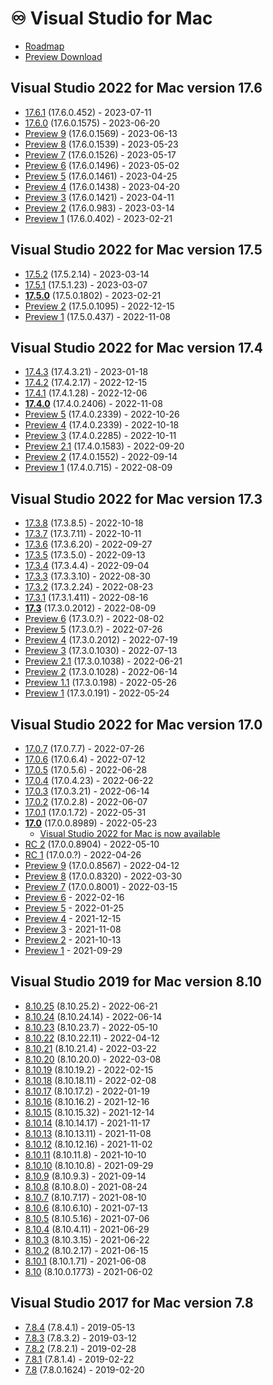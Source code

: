 # ♾️ Visual Studio for Mac

- [Roadmap](https://docs.microsoft.com/en-us/visualstudio/productinfo/mac-roadmap)
- [Preview Download](https://visualstudio.microsoft.com/vs/mac/preview/)

## Visual Studio 2022 for Mac version 17.6

- [17.6.1](https://docs.microsoft.com/en-us/visualstudio/releases/2022/mac-release-notes-preview#17.6.1) (17.6.0.452) - 2023-07-11
- [17.6.0](https://docs.microsoft.com/en-us/visualstudio/releases/2022/mac-release-notes-preview#17.6.0) (17.6.0.1575) - 2023-06-20
- [Preview 9](https://docs.microsoft.com/en-us/visualstudio/releases/2022/mac-release-notes-preview#17.6.0-pre.9) (17.6.0.1569) - 2023-06-13
- [Preview 8](https://docs.microsoft.com/en-us/visualstudio/releases/2022/mac-release-notes-preview#17.6.0-pre.8) (17.6.0.1539) - 2023-05-23
- [Preview 7](https://docs.microsoft.com/en-us/visualstudio/releases/2022/mac-release-notes-preview#17.6.0-pre.7) (17.6.0.1526) - 2023-05-17
- [Preview 6](https://docs.microsoft.com/en-us/visualstudio/releases/2022/mac-release-notes-preview#17.6.0-pre.6) (17.6.0.1496) - 2023-05-02
- [Preview 5](https://docs.microsoft.com/en-us/visualstudio/releases/2022/mac-release-notes-preview#17.6.0-pre.5) (17.6.0.1461) - 2023-04-25
- [Preview 4](https://docs.microsoft.com/en-us/visualstudio/releases/2022/mac-release-notes-preview#17.6.0-pre.4) (17.6.0.1438) - 2023-04-20
- [Preview 3](https://docs.microsoft.com/en-us/visualstudio/releases/2022/mac-release-notes-preview#17.6.0-pre.3) (17.6.0.1421) - 2023-04-11
- [Preview 2](https://docs.microsoft.com/en-us/visualstudio/releases/2022/mac-release-notes-preview#17.6.0-pre.2) (17.6.0.983) - 2023-03-14
- [Preview 1](https://docs.microsoft.com/en-us/visualstudio/releases/2022/mac-release-notes-preview#17.6.0-pre.1) (17.6.0.402) - 2023-02-21

## Visual Studio 2022 for Mac version 17.5

- [17.5.2](https://learn.microsoft.com/en-us/visualstudio/releases/2022/mac-release-notes#17.5.2) (17.5.2.14) - 2023-03-14
- [17.5.1](https://learn.microsoft.com/en-us/visualstudio/releases/2022/mac-release-notes#17.5.1) (17.5.1.23) - 2023-03-07
- **[17.5.0](https://learn.microsoft.com/en-us/visualstudio/releases/2022/mac-release-notes#17.5.0)** (17.5.0.1802) - 2023-02-21
- [Preview 2](https://learn.microsoft.com/en-us/visualstudio/releases/2022/mac-release-notes-preview#17.5.0-pre.2) (17.5.0.1095) - 2022-12-15
- [Preview 1](https://learn.microsoft.com/en-us/visualstudio/releases/2022/mac-release-notes-preview#17.5.0-pre.1) (17.5.0.437) - 2022-11-08

## Visual Studio 2022 for Mac version 17.4

- [17.4.3](https://learn.microsoft.com/en-us/visualstudio/releases/2022/mac-release-notes#17.4.3) (17.4.3.21) - 2023-01-18
- [17.4.2](https://learn.microsoft.com/en-us/visualstudio/releases/2022/mac-release-notes#17.4.2) (17.4.2.17) - 2022-12-15
- [17.4.1](https://learn.microsoft.com/en-us/visualstudio/releases/2022/mac-release-notes#17.4.1) (17.4.1.28) - 2022-12-06
- **[17.4.0](https://learn.microsoft.com/en-us/visualstudio/releases/2022/mac-release-notes#17.4)** (17.4.0.2406) - 2022-11-08
- [Preview 5](https://docs.microsoft.com/en-us/visualstudio/releases/2022/mac-release-notes-preview#17.4.0-pre.5) (17.4.0.2339) - 2022-10-26
- [Preview 4](https://docs.microsoft.com/en-us/visualstudio/releases/2022/mac-release-notes-preview#17.4.0-pre.4) (17.4.0.2339) - 2022-10-18
- [Preview 3](https://docs.microsoft.com/en-us/visualstudio/releases/2022/mac-release-notes-preview#17.4.0-pre.3) (17.4.0.2285) - 2022-10-11
- [Preview 2.1](https://docs.microsoft.com/en-us/visualstudio/releases/2022/mac-release-notes-preview#17.4.0-pre.2.1) (17.4.0.1583) - 2022-09-20
- [Preview 2](https://docs.microsoft.com/en-us/visualstudio/releases/2022/mac-release-notes-preview#17.4.0-pre.2) (17.4.0.1552) - 2022-09-14
- [Preview 1](https://docs.microsoft.com/en-us/visualstudio/releases/2022/mac-release-notes-preview#17.4.0-pre.1) (17.4.0.715) - 2022-08-09

## Visual Studio 2022 for Mac version 17.3

- [17.3.8](https://docs.microsoft.com/en-us/visualstudio/releases/2022/mac-release-notes#17.3.8) (17.3.8.5) - 2022-10-18
- [17.3.7](https://docs.microsoft.com/en-us/visualstudio/releases/2022/mac-release-notes#17.3.7) (17.3.7.11) - 2022-10-11
- [17.3.6](https://docs.microsoft.com/en-us/visualstudio/releases/2022/mac-release-notes#17.3.6) (17.3.6.20) - 2022-09-27
- [17.3.5](https://docs.microsoft.com/en-us/visualstudio/releases/2022/mac-release-notes#17.3.5) (17.3.5.0) - 2022-09-13
- [17.3.4](https://docs.microsoft.com/en-us/visualstudio/releases/2022/mac-release-notes#17.3.4) (17.3.4.4) - 2022-09-04
- [17.3.3](https://docs.microsoft.com/en-us/visualstudio/releases/2022/mac-release-notes#17.3.3) (17.3.3.10) - 2022-08-30
- [17.3.2](https://docs.microsoft.com/en-us/visualstudio/releases/2022/mac-release-notes#17.3.2) (17.3.2.24) - 2022-08-23
- [17.3.1](https://docs.microsoft.com/en-us/visualstudio/releases/2022/mac-release-notes#17.3.1) (17.3.1.411) - 2022-08-16
- **[17.3](https://docs.microsoft.com/en-us/visualstudio/releases/2022/mac-release-notes#whats-new-in-visual-studio-2022-for-mac-v173)** (17.3.0.2012) - 2022-08-09
- [Preview 6](https://docs.microsoft.com/en-us/visualstudio/releases/2022/mac-release-notes-preview#17.3.0-pre.6) (17.3.0.?) - 2022-08-02
- [Preview 5](https://docs.microsoft.com/en-us/visualstudio/releases/2022/mac-release-notes-preview#17.3.0-pre.5) (17.3.0.?) - 2022-07-26
- [Preview 4](https://docs.microsoft.com/en-us/visualstudio/releases/2022/mac-release-notes-preview#17.3.0-pre.4) (17.3.0.2012) - 2022-07-19
- [Preview 3](https://docs.microsoft.com/en-us/visualstudio/releases/2022/mac-release-notes-preview#17.3.0-pre.3) (17.3.0.1030) - 2022-07-13
- [Preview 2.1](https://docs.microsoft.com/en-us/visualstudio/releases/2022/mac-release-notes-preview#17.3.0-pre.2.1) (17.3.0.1038) - 2022-06-21
- [Preview 2](https://docs.microsoft.com/en-us/visualstudio/releases/2022/mac-release-notes-preview#17.3.0-pre.2) (17.3.0.1028) - 2022-06-14
- [Preview 1.1](https://docs.microsoft.com/en-us/visualstudio/releases/2022/mac-release-notes-preview#17.3.0-pre.1.1) (17.3.0.198) - 2022-05-26
- [Preview 1](https://docs.microsoft.com/en-us/visualstudio/releases/2022/mac-release-notes-preview#17.3.0-pre.1) (17.3.0.191) - 2022-05-24

## Visual Studio 2022 for Mac version 17.0

- [17.0.7](https://docs.microsoft.com/en-us/visualstudio/releases/2022/mac-release-notes#17.0.7) (17.0.7.7) - 2022-07-26
- [17.0.6](https://docs.microsoft.com/en-us/visualstudio/releases/2022/mac-release-notes#17.0.6) (17.0.6.4) - 2022-07-12
- [17.0.5](https://docs.microsoft.com/en-us/visualstudio/releases/2022/mac-release-notes#17.0.5) (17.0.5.6) - 2022-06-28
- [17.0.4](https://docs.microsoft.com/en-us/visualstudio/releases/2022/mac-release-notes#17.0.4) (17.0.4.23) - 2022-06-22
- [17.0.3](https://docs.microsoft.com/en-us/visualstudio/releases/2022/mac-release-notes#17.0.3) (17.0.3.21) - 2022-06-14
- [17.0.2](https://docs.microsoft.com/en-us/visualstudio/releases/2022/mac-release-notes#17.0.2) (17.0.2.8) - 2022-06-07
- [17.0.1](https://docs.microsoft.com/en-us/visualstudio/releases/2022/mac-release-notes#17.0.1) (17.0.1.72) - 2022-05-31
- **[17.0](https://docs.microsoft.com/en-us/visualstudio/releases/2022/mac-release-notes#17.0.0)** (17.0.0.8989) - 2022-05-23
  - [Visual Studio 2022 for Mac is now available](https://devblogs.microsoft.com/visualstudio/visual-studio-2022-for-mac-is-now-available/)
- [RC 2](https://docs.microsoft.com/en-us/visualstudio/releases/2022/mac-release-notes-preview#17.0.0-pre.11) (17.0.0.8904) - 2022-05-10
- [RC 1](https://docs.microsoft.com/en-us/visualstudio/releases/2022/mac-release-notes-preview#17.0.0-pre.10) (17.0.0.?) - 2022-04-26
- [Preview 9](https://docs.microsoft.com/en-us/visualstudio/releases/2022/mac-release-notes-preview#17.0.0-pre.9) (17.0.0.8567) - 2022-04-12
- [Preview 8](https://docs.microsoft.com/en-us/visualstudio/releases/2022/mac-release-notes-preview#17.0.0-pre.8) (17.0.0.8320) - 2022-03-30
- [Preview 7](https://docs.microsoft.com/en-us/visualstudio/releases/2022/mac-release-notes-preview#17.0.0-pre.7) (17.0.0.8001) - 2022-03-15
- [Preview 6](https://docs.microsoft.com/en-us/visualstudio/releases/2022/mac-release-notes-preview#17.0.0-pre.6) - 2022-02-16
- [Preview 5](https://docs.microsoft.com/en-us/visualstudio/releases/2022/mac-release-notes-preview#17.0.0-pre.5) - 2022-01-25
- [Preview 4](https://docs.microsoft.com/en-us/visualstudio/releases/2022/mac-release-notes-preview#17.0.0-pre.4) - 2021-12-15
- [Preview 3](https://docs.microsoft.com/en-us/visualstudio/releases/2022/mac-release-notes-preview#17.0.0-pre.3) - 2021-11-08
- [Preview 2](https://docs.microsoft.com/en-us/visualstudio/releases/2022/mac-release-notes-preview#17.0.0-pre.2) - 2021-10-13
- [Preview 1](https://docs.microsoft.com/en-us/visualstudio/releases/2022/mac-release-notes-preview#17.0.0-pre.1) - 2021-09-29

## Visual Studio 2019 for Mac version 8.10

- [8.10.25](https://docs.microsoft.com/en-us/visualstudio/releasenotes/vs2019-mac-relnotes#8125) (8.10.25.2) - 2022-06-21
- [8.10.24](https://docs.microsoft.com/en-us/visualstudio/releasenotes/vs2019-mac-relnotes#8124) (8.10.24.14) - 2022-06-14
- [8.10.23](https://docs.microsoft.com/en-us/visualstudio/releasenotes/vs2019-mac-relnotes#8123) (8.10.23.7) - 2022-05-10
- [8.10.22](https://docs.microsoft.com/en-us/visualstudio/releasenotes/vs2019-mac-relnotes#8122) (8.10.22.11) - 2022-04-12
- [8.10.21](https://docs.microsoft.com/en-us/visualstudio/releasenotes/vs2019-mac-relnotes#8121) (8.10.21.4) - 2022-03-22
- [8.10.20](https://docs.microsoft.com/en-us/visualstudio/releasenotes/vs2019-mac-relnotes#8120) (8.10.20.0) - 2022-03-08
- [8.10.19](https://docs.microsoft.com/en-us/visualstudio/releasenotes/vs2019-mac-relnotes#8119) (8.10.19.2) - 2022-02-15
- [8.10.18](https://docs.microsoft.com/en-us/visualstudio/releasenotes/vs2019-mac-relnotes#8118) (8.10.18.11) - 2022-02-08
- [8.10.17](https://docs.microsoft.com/en-us/visualstudio/releasenotes/vs2019-mac-relnotes#8117) (8.10.17.2) - 2022-01-19
- [8.10.16](https://docs.microsoft.com/en-us/visualstudio/releasenotes/vs2019-mac-relnotes#8116) (8.10.16.2) - 2021-12-16
- [8.10.15](https://docs.microsoft.com/en-us/visualstudio/releasenotes/vs2019-mac-relnotes#8115) (8.10.15.32) - 2021-12-14
- [8.10.14](https://docs.microsoft.com/en-us/visualstudio/releasenotes/vs2019-mac-relnotes#8114) (8.10.14.17) - 2021-11-17
- [8.10.13](https://docs.microsoft.com/en-us/visualstudio/releasenotes/vs2019-mac-relnotes#8113) (8.10.13.11) - 2021-11-08
- [8.10.12](https://docs.microsoft.com/en-us/visualstudio/releasenotes/vs2019-mac-relnotes#8112) (8.10.12.16) - 2021-11-02
- [8.10.11](https://docs.microsoft.com/en-us/visualstudio/releasenotes/vs2019-mac-relnotes#8111) (8.10.11.8) - 2021-10-10
- [8.10.10](https://docs.microsoft.com/en-us/visualstudio/releasenotes/vs2019-mac-relnotes#8110) (8.10.10.8) - 2021-09-29
- [8.10.9](https://docs.microsoft.com/en-us/visualstudio/releasenotes/vs2019-mac-relnotes#8109) (8.10.9.3) - 2021-09-14
- [8.10.8](https://docs.microsoft.com/en-us/visualstudio/releasenotes/vs2019-mac-relnotes#8108) (8.10.8.0) - 2021-08-24
- [8.10.7](https://docs.microsoft.com/en-us/visualstudio/releasenotes/vs2019-mac-relnotes#8107) (8.10.7.17) - 2021-08-10
- [8.10.6](https://docs.microsoft.com/en-us/visualstudio/releasenotes/vs2019-mac-relnotes#8106) (8.10.6.10) - 2021-07-13
- [8.10.5](https://docs.microsoft.com/en-us/visualstudio/releasenotes/vs2019-mac-relnotes#8105) (8.10.5.16) - 2021-07-06
- [8.10.4](https://docs.microsoft.com/en-us/visualstudio/releasenotes/vs2019-mac-relnotes#8104) (8.10.4.11) - 2021-06-29
- [8.10.3](https://docs.microsoft.com/en-us/visualstudio/releasenotes/vs2019-mac-relnotes#8103) (8.10.3.15) - 2021-06-22
- [8.10.2](https://docs.microsoft.com/en-us/visualstudio/releasenotes/vs2019-mac-relnotes#8102) (8.10.2.17) - 2021-06-15
- [8.10.1](https://docs.microsoft.com/en-us/visualstudio/releasenotes/vs2019-mac-relnotes#8101) (8.10.1.71) - 2021-06-08
- [8.10](https://docs.microsoft.com/en-us/visualstudio/releasenotes/vs2019-mac-relnotes#rtw) (8.10.0.1773) - 2021-06-02

## Visual Studio 2017 for Mac version 7.8

- [7.8.4](https://docs.microsoft.com/en-us/visualstudio/releasenotes/vs2017-mac-relnotes#7.8.4) (7.8.4.1) - 2019-05-13
- [7.8.3](https://docs.microsoft.com/en-us/visualstudio/releasenotes/vs2017-mac-relnotes#7.8.3) (7.8.3.2) - 2019-03-12
- [7.8.2](https://docs.microsoft.com/en-us/visualstudio/releasenotes/vs2017-mac-relnotes#7.8.2) (7.8.2.1) - 2019-02-28
- [7.8.1](https://docs.microsoft.com/en-us/visualstudio/releasenotes/vs2017-mac-relnotes#7.8.1) (7.8.1.4) - 2019-02-22
- [7.8](https://docs.microsoft.com/en-us/visualstudio/releasenotes/vs2017-mac-relnotes#7.8) (7.8.0.1624) - 2019-02-20
